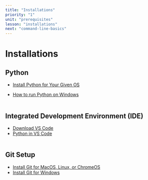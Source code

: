 ```yaml
---
title: "Installations"
priority: "1"
unit: "prerequisites"
lesson: "installations"
next: "command-line-basics"
---
```


# Installations

## Python

- [Install Python for Your Given OS](https://realpython.com/installing-python/)

- [How to run Python on Windows](https://docs.python.org/3/faq/windows.html)
  <br><br>

## Integrated Development Environment (IDE)

- [Download VS Code](https://code.visualstudio.com/)
- [Python in VS Code](https://code.visualstudio.com/docs/languages/python)
  <br><br>

## Git Setup

- [Install Git for MacOS, Linux, or ChromeOS](https://www.theodinproject.com/lessons/foundations-setting-up-git)
- [Install Git for Windows](https://www.simplilearn.com/tutorials/git-tutorial/git-installation-on-windows)
